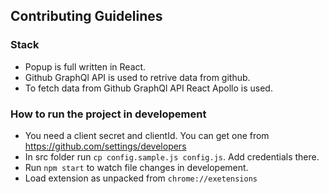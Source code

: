 ## Contributing Guidelines

### Stack
- Popup is full written in React.
- Github GraphQl API is used to retrive data from github.
- To fetch data from Github GraphQl API React Apollo is used.

### How to run the project in developement
- You need a client secret and clientId. You can get one from https://github.com/settings/developers
- In src folder run `cp config.sample.js config.js`. Add credentials there.
- Run `npm start` to watch file changes in developement.
- Load extension as unpacked from `chrome://exetensions`
